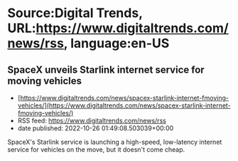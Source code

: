 # Source:Digital Trends, URL:https://www.digitaltrends.com/news/rss, language:en-US

## SpaceX unveils Starlink internet service for moving vehicles
 - [https://www.digitaltrends.com/news/spacex-starlink-internet-fmoving-vehicles/](https://www.digitaltrends.com/news/spacex-starlink-internet-fmoving-vehicles/)
 - RSS feed: https://www.digitaltrends.com/news/rss
 - date published: 2022-10-26 01:49:08.503039+00:00

SpaceX's Starlink service is launching a high-speed, low-latency internet service for vehicles on the move, but it doesn't come cheap.

